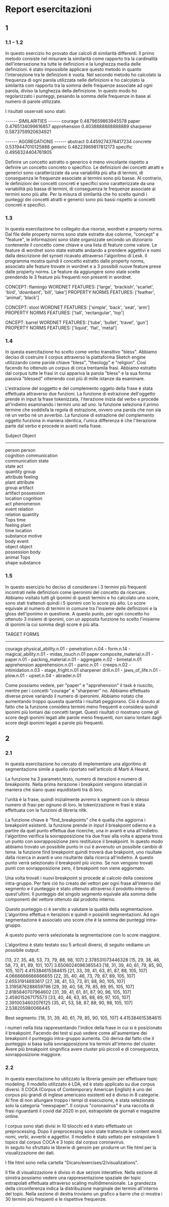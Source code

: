 # Report esercitazioni

## 1

### 1.1 - 1.2
In questo esercizio ho provato due calcoli di similarità differenti.
Il primo metodo consiste nel misurare la similarità come rapporto tra 
la cardinalità dell'intersezione tra tutte le definizioni e la lunghezza media delle definizioni.
é stato impossibile applicare questo metodo in quanto l'intersezione tra le definizioni è vuota.
Nel secondo metodo ho calcolato la  frequenza di  ogni parola utilizzata nelle definizioni
e ho calcolato la similarità com rapporto tra la somma delle frequenze associate ad ogni parola,
diviso la lunghezza della definizione.
In questo modo ho regolarizzato i punteggi, pesando la somma delle frequenze in base al numero di parole utilizzate.

I risultati osservati sono stati:

------ SIMILARITIES ------
courage 0.4879659863945578
paper 0.4765134099616857
apprehension 0.4038888888888889
sharpener 0.5873759920634921

------ AGGREGATIONS ------
abstract 0.4459274376417234
concrete 0.5319447010125888
generic 0.48223969817812173
specific 0.4956324404761905

Definire un concetto astratto o generico è meno vincolante rispetto a definire un concetto concreto o specifico.
Le definizioni dei concetti atratti e generici sono caratterizzate da una variabilità più alta di termini,
di conseguenza le frequenze associate ai termini sono più basse.
Al contrario, le definizioni dei concetti concreti e specifici sono caratterizzate da una variabilità più bassa
di termini, di conseguenza le frequenze associate ai termini sono più alte.
Per la misura di similarità che ho scelto quindi i punteggi dei concetti atratti e generici sono più bassi 
rispetto ai concetti concreti e specifici.


### 1.3
In questa esercitazione ho collegato due risorse, wordnet e property norms.
Dal file delle property norms sono state estratte due colonne, "concept" e "feature", le informazioni sono state 
organizzate secondo un dizionario contenente il concetto come chiave e una lista di feature come valore.
Le feature di wordnet sono state estratte andando a prendere aggettivi e nomi dalla descrizione del synset 
ricavato  attraverso l'algoritmo di Lesk.
Il programma mostra quindi il concetto estratto dalle property norms, associato alle feature trovate in wordnet e a 3 
possibili nuove feature prese dalle property norms.
Le feature da aggiungere sono state scelte prendendo le 3 feature più frequenti non presenti in wordnet.

CONCEPT:  flamingo
WORDNET FEATURES:  ['large', 'brackish', 'scarlet', 'bird', 'downbent', 'bill', 'lake']
PROPERTY NORMS FEATURES:  ['feather', 'animal', 'black'] 

CONCEPT:  stool
WORDNET FEATURES:  ['simple', 'back', 'seat', 'arm']
PROPERTY NORMS FEATURES:  ['tall', 'rectangular', 'top']

ONCEPT:  barrel
WORDNET FEATURES:  ['tube', 'bullet', 'travel', 'gun']
PROPERTY NORMS FEATURES:  ['liquid', 'flat', 'metal'] 


### 1.4
In questa esercitazione ho scelto come verbo transitivo "bless".
Abbiamo deciso di costruire il corpus attraverso la piattaforma Sketch engine utilizzando come parole chiave
"bless", "theology" e "religion". 
Così facendo ho ottenuto  un corpus di circa trentamila frasi.
Abbiamo estratto dal corpus tutte le frasi  in cui appariva la parola "bless" e la sua forma passiva "blessed" ottenendo 
così più di mille istanze da esaminare.

L'estrazione del soggetto e del complemento oggeto della frase è stata effettuata attraverso due funzioni.
La funzione di estrazione dell'oggetto prende in input la frase  tokenizzata, 
l'iterazione inizia dal verbo e procede all'indietro  esaminando i termini uno ad uno. 
la funzione seleziona il primo termine che soddisfa la regola di estrazione, ovvero una parola che non sia 
nè un verbo nè un avverbio.
La funzione di estrazione del complemento oggetto funziona in maniera identica, l'unica  differenza è che l'iterazione 
parte dal verbo e procede in avanti nella frase.


Subject              Object              
___________          ___________         
person               person              
cognition            communication       
communication        state               
state                act                 
quantity             group               
attribute            feeling             
plant                attribute           
group                artifact            
artifact             possession          
location             cognition           
act                  phenomenon          
event                relation            
relation             quantity            
Tops                 time                
feeling              plant               
time                 location            
substance            motive              
body                 event               
object               object              
possession           body                
animal               Tops                
shape                substance  

### 1.5
In questo esercizio ho deciso di considerare i 3 termini più frequenti incontrati nelle definizioni come iperonimi 
del  concetto da ricercare.
Abbiamo visitato tutti gli iponimi di questi termini e ho calcolato uno score, sono stati trattenuti quindi
i 5 iponimi con lo score più alto.
Lo score equivale al numero  di termini in comune tra l'insieme delle definizioni e la gloss dell'iponimo in questione.
A questo punto, per ogni concetto ho ottenuto 3 insiemi di iponimi, con un apposita funzione ho scelto 
l'inisieme di iponimi la cui somma degli score è più alta.


TARGET               FORMS               
___________          ____________________________________________________________________________________________________
courage              physical_ability.n.01 - penetration.n.04 - form.n.14 - magical_ability.n.01 - midas_touch.n.01
paper                composite_material.n.01 - paper.n.01 - packing_material.n.01 - aggregate.n.02 - bimetal.n.01
apprehension         apprehension.n.01 - panic.n.01 - creeps.n.02 - intimidation.n.03 - stage_fright.n.01
sharpener            drill.n.01 - jaws_of_life.n.01 - plow.n.01 - upset.n.04 - abrader.n.01


Come possiamo vedere, per "paper" e "apprehension" il task è riuscito, mentre per i concetti "courage" e "sharpener" no.
Abbiamo effettuato diverse prove variando  il numero di iperonimi.
Abbiamo notato che aumentando troppo quuesta quantità i risultati  peggiorano. 
Ciò è dovuto al fatto che la funzione considera termini meno frequenti e considera quindi iponimi più lontani
dai concetti target. 
Questi risultati ci mostrano come gli score degli iponimi legati alle parole
meno frequenti, non siano lontani dagli score degli iponimi legati a parole più frequenti.

## 2

### 2.1

In questa esercitazione ho cercato di implementare una algoritmo di segmentazione simile a quello riportato 
nell'articolo di Marti A Hearst. 

La funzione ha 3 parametri,testo, numero di iterazioni e numero di breakpoints.
Nella prima iterazione i breakpoint vengono istanziati in maniera che siano quasi equidistanti tra di loro.

l'unità è la frase, quindi inizialmente avremo k segmenti con lo stesso numero di frasi per ognuno di loro.
le tokenizzazione in frasi è stata effettuata con le  funzioni  di libreria nltk. 

La funzione chiave è "find_breakpoints" che è quella che aggiorna i breakpoint esistenti.
la funzione prende in input il breakpoint odierno e a partire da quel punto effettua due ricerche, una in avanti e una 
all'indietro.
l'algoritmo verifica la sovrapposizione tra due frasi alla volta e appena trova  un punto con sovrapposizione zero 
restituisce il breakpoint. 
In questo modo abbiamo trovato un possibile punto in cui è avvenuto un possibile cambio di tema.
la funzione find breakpoint quindi troverà due brakpoint, uno risultate dalla ricerca in avanti e uno risultante dalla 
ricerca all'indietro. A questo punto verrà selezionato il breakpoint più vicino.
Se non vengono trovati punti con sovrapposizione zero, il breakpoint non viene aggiornato.

Una volta trovati i nuovi breakpoint si procede al calcolo della coesione intra-gruppo.
Per fare ciò ho creato dei vettori per ogni frase all'interno del segmento e il punteggio è stato ottenuto
attraverso il prodotto interno di quest'ultimi.
Il punteggio del singolo segmento equivale alla somma delle componenti del vettore ottenuto dal prodotto interno. 

Questo punteggio ci è servito a valutare la qualità della segmentazione.
L'algoritmo effettua n iterazioni e quindi n possinili  segmentazioni.
Ad ogni segmentazione è associato uno score che è la somma dei punteggi intra-gruppo.

A questo punto verrà selezionata la segmentazione con lo score maggiore.

L'algoritmo è stato testato ssu 5 articoli diversi, di seguito vediamo un possibile output:


[13, 27, 35, 46, 53, 73, 79, 88, 98, 107] 2.378531073446328
[15, 29, 38, 46, 58, 73, 81, 89, 101, 107] 3.6506024096385543
[18, 31, 39, 40, 61, 79, 85, 90, 105, 107] 4.415384615384615
[21, 33, 39, 41, 63, 81, 87, 88, 105, 107] 4.0666666666666655
[22, 35, 40, 46, 73, 79, 87, 89, 105, 107] 2.65531914893617
[27, 38, 41, 53, 73, 81, 88, 90, 105, 107] 3.3195876288659796
[29, 39, 40, 58, 79, 85, 89, 95, 105, 107] 2.8185840707964602
[31, 39, 41, 61, 81, 87, 90, 96, 105, 107] 2.458015267175573
[33, 40, 46, 63, 85, 88, 89, 97, 105, 107] 2.3910034602076125
[35, 41, 53, 58, 87, 88, 90, 98, 105, 107] 2.538205980066445

Best segments:  [18, 31, 39, 40, 61, 79, 85, 90, 105, 107] 4.415384615384615

i numeri nella lista rappresentando l'indice della frase in cui si è posizionato il breakpoint.
Facendo dei test si può vedere come all'aumentare dei breakpoint il punteggio intra-gruppo aumenta. 
Ciò deriva dal fatto che il punteggio si basa sulla sovrapposizione tra termini all'interno del cluster. 
Avere più breakpoint singnifica avere cluster più piccoli e di conseguenza, sovrapposizione maggiore.

### 2.2

In questa esercitazione ho utilizzato la libreria gensim per effettuare topic modeling. 
Il modello utilizzato è LDA, ed è stato applicato su due corpus diversi.
Il COCA (Corpus of Contemporary American English) è uno dei corpus più grandi di inglese americano esistenti
ed è diviso in 8 categorie. 
Al fine di non allungare troppo i tempi di esecuzione, è stata selezionata solo la categoria "newspaper".
Il corpus "coronavirus" è una raccolta di frasi riguardanti il covid dal 2020 in poi, estrapolate da giornali e 
magazine online.

I corpus sono stati divisi in 10 blocchi ed è stato effettuato un preprocessing. 
Dopo il preprocessing sono state trattenute le content word: nomi, verbi, avverbi e aggettivi.
Il modello è stato settato per estrapolare 5 topics dal corpus COCA e 3 topic dal corpus coronavirus.  
In seguto ho sfruttato le librerie di gensim per produrre un file html per la visualizzazione dei dati.

I file html sono nella cartella "Dicaro/exercises/2/visualizations".

Il file di visualizzazione è diviso in due sezioni interattive.
Nella sezione di sinistra possiamo vedere una rappresentazione spaziale dei topic estrapolati effettuata attraverso 
scaling multidimensionale.
La grandezza della circonferenza indica la distribuzione marginale dei termini all'interno del topic.
Nella sezione di destra troviamo un grafico a barre che ci mostra i 30 termini più frequenti 
e le rispettive frequenze.

